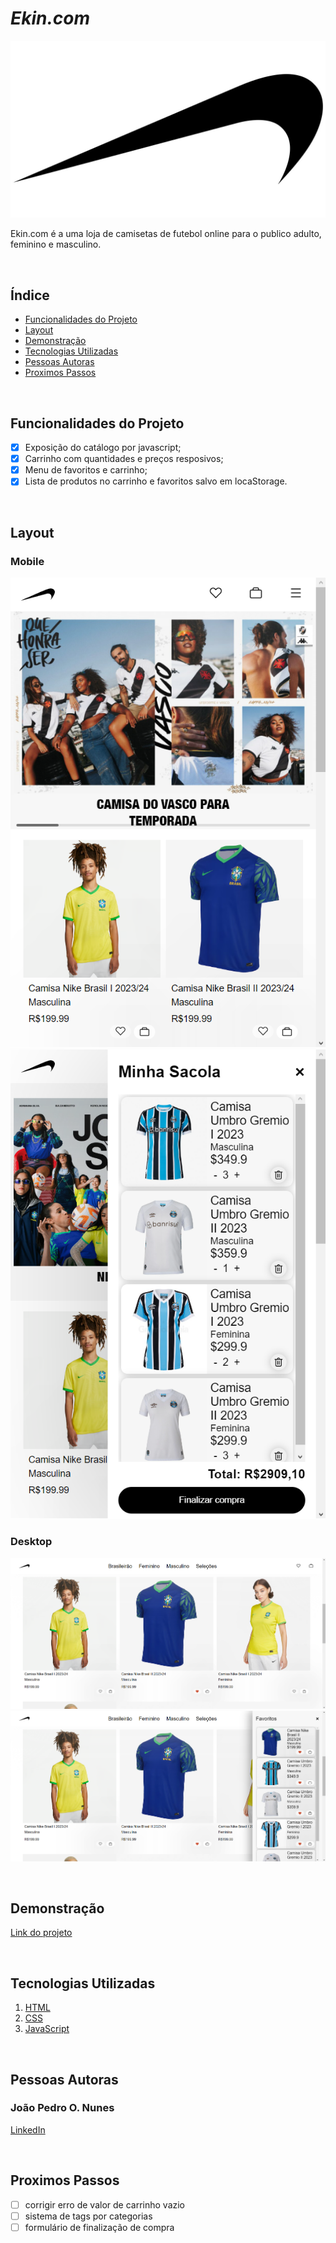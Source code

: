 # *Ekin.com*

![Ekin logo](./img/readme/readme-ekin-logo.jpg)

Ekin.com é a uma loja de camisetas de futebol online para o publico adulto, feminino e masculino. 

&nbsp;

## Índice
- <a href="#funcionalidades-do-projeto">Funcionalidades do Projeto</a>
- <a href="#layout">Layout</a>
- <a href="#demonstração">Demonstração</a>
- <a href="#tecnologias-utilizadas">Tecnologias Utilizadas</a>
- <a href="#pessoas-autoras">Pessoas Autoras</a>
- <a href="#proximos-passos">Proximos Passos</a>

&nbsp;

## Funcionalidades do Projeto
- [x] Exposição do catálogo por javascript;
- [x] Carrinho com quantidades e preços resposivos;
- [x] Menu de favoritos e carrinho;
- [x] Lista de produtos no carrinho e favoritos salvo em locaStorage.

&nbsp;

## Layout


### Mobile
![Home para telas Mobile](./img/readme/home-mobile.png)
![Menu de carrinho aberto em tamanho de tela Mobile](./img/readme/carrinho-mobile.png)

### Desktop
![Home para telas de desktop](./img/readme/home-desktop.png)
![Menu de favoritos aberto em tamanho de tela Mobile](./img/readme/favorito-desktop.png)


&nbsp;

## Demonstração

[Link do projeto](*url*)

&nbsp;

## Tecnologias Utilizadas

1. [HTML](https://www.w3.org/html/)
2. [CSS](https://www.css3.com)
3. [JavaScript](https://www.javascript.com)

&nbsp;

## Pessoas Autoras

### João Pedro O. Nunes
[LinkedIn](url)

&nbsp;

## Proximos Passos

- [ ] corrigir erro de valor de carrinho vazio
- [ ] sistema de tags por categorias
- [ ] formulário de finalização de compra
